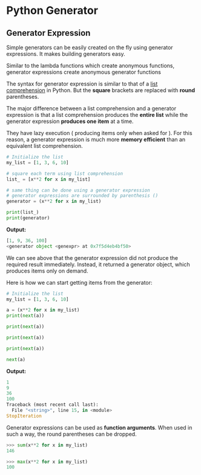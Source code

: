 # Python Generator

## Generator Expression

Simple generators can be easily created on the fly using generator expressions. It makes building generators easy.

Similar to the lambda functions which create anonymous functions, generator expressions create anonymous generator functions

The syntax for generator expression is similar to that of a [list comprehension](./datatypes.md#list-compression) in Python. But the **square** brackets are replaced with **round** parentheses.

The major difference between a list comprehension and a generator expression is that a list comprehension produces the **entire list** while the generator expression **produces one item** at a time.

They have lazy execution ( producing items only when asked for ). For this reason, a generator expression is much more **memory efficient** than an equivalent list comprehension.

```python
# Initialize the list
my_list = [1, 3, 6, 10]

# square each term using list comprehension
list_ = [x**2 for x in my_list]

# same thing can be done using a generator expression
# generator expressions are surrounded by parenthesis ()
generator = (x**2 for x in my_list)

print(list_)
print(generator)
```

**Output:**

```python
[1, 9, 36, 100]
<generator object <genexpr> at 0x7f5d4eb4bf50>
```

We can see above that the generator expression did not produce the required result immediately. Instead, it returned a generator object, which produces items only on demand.

Here is how we can start getting items from the generator:

```python
# Initialize the list
my_list = [1, 3, 6, 10]

a = (x**2 for x in my_list)
print(next(a))

print(next(a))

print(next(a))

print(next(a))

next(a)
```
**Output:**

```python
1
9
36
100
Traceback (most recent call last):
  File "<string>", line 15, in <module>
StopIteration
```

Generator expressions can be used as **function arguments**. When used in such a way, the round parentheses can be dropped.

```python
>>> sum(x**2 for x in my_list)
146

>>> max(x**2 for x in my_list)
100
```